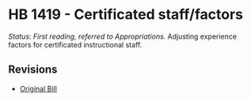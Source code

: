 # HB 1419 - Certificated staff/factors
*Status: First reading, referred to Appropriations.*
Adjusting experience factors for certificated instructional staff.

## Revisions
* [Original Bill](1/)